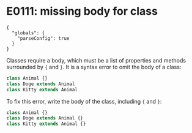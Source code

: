 # E0111: missing body for class

```config-for-examples
{
  "globals": {
    "parseConfig": true
  }
}
```

Classes require a body, which must be a list of properties and methods
surrounded by `{` and `}`. It is a syntax error to omit the body of a class:

```javascript
class Animal {}
class Doge extends Animal
class Kitty extends Animal
```

To fix this error, write the body of the class, including `{` and `}`:

```javascript
class Animal {}
class Doge extends Animal {}
class Kitty extends Animal {}
```
